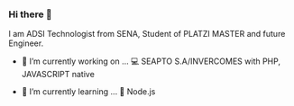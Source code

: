 ### Hi there 👋

I am ADSI Technologist from SENA, Student of PLATZI MASTER and future Engineer.



- 🔭 I’m currently working on ...
    💻 SEAPTO S.A/INVERCOMES with PHP, JAVASCRIPT native

- 🌱 I’m currently learning ...
    📕 Node.js 

